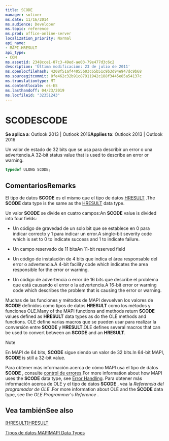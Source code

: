 ```yaml
---
title: SCODE
manager: soliver
ms.date: 11/16/2014
ms.audience: Developer
ms.topic: reference
ms.prod: office-online-server
localization_priority: Normal
api_name:
- MAPI.HRESULT
api_type:
- COM
ms.assetid: 2348cce1-07c3-49ed-ae03-79e477d3c6c2
description: 'Última modificación: 23 de julio de 2011'
ms.openlocfilehash: 4208f51af44055b03c65b51c9b3d94e947dc9b68
ms.sourcegitcommit: 8fe462c32b91c87911942c188f3445e85a54137c
ms.translationtype: MT
ms.contentlocale: es-ES
ms.lasthandoff: 04/23/2019
ms.locfileid: "32351243"
---
```

# <a name="scode"></a><span data-ttu-id="e4e68-103">SCODE</span><span class="sxs-lookup"><span data-stu-id="e4e68-103">SCODE</span></span>

<span data-ttu-id="e4e68-104">**Se aplica a**: Outlook 2013 | Outlook 2016</span><span class="sxs-lookup"><span data-stu-id="e4e68-104">**Applies to**: Outlook 2013 | Outlook 2016</span></span> 
  
<span data-ttu-id="e4e68-105">Un valor de estado de 32 bits que se usa para describir un error o una advertencia.</span><span class="sxs-lookup"><span data-stu-id="e4e68-105">A 32-bit status value that is used to describe an error or warning.</span></span> 
  
```cpp
typedef ULONG SCODE;

```

## <a name="remarks"></a><span data-ttu-id="e4e68-106">Comentarios</span><span class="sxs-lookup"><span data-stu-id="e4e68-106">Remarks</span></span>

<span data-ttu-id="e4e68-107">El tipo de datos **SCODE** es el mismo que el tipo de datos [HRESULT](hresult.md) .</span><span class="sxs-lookup"><span data-stu-id="e4e68-107">The **SCODE** data type is the same as the [HRESULT](hresult.md) data type.</span></span> 
  
<span data-ttu-id="e4e68-108">Un valor **SCODE** se divide en cuatro campos:</span><span class="sxs-lookup"><span data-stu-id="e4e68-108">An **SCODE** value is divided into four fields:</span></span> 
  
- <span data-ttu-id="e4e68-109">Un código de gravedad de un solo bit que se establece en 0 para indicar correcto y 1 para indicar un error.</span><span class="sxs-lookup"><span data-stu-id="e4e68-109">A single-bit severity code which is set to 0 to indicate success and 1 to indicate failure.</span></span>
    
- <span data-ttu-id="e4e68-110">Un campo reservado de 11 bits</span><span class="sxs-lookup"><span data-stu-id="e4e68-110">An 11-bit reserved field</span></span>
    
- <span data-ttu-id="e4e68-111">Un código de instalación de 4 bits que indica el área responsable del error o advertencia.</span><span class="sxs-lookup"><span data-stu-id="e4e68-111">A 4-bit facility code which indicates the area responsible for the error or warning.</span></span>
    
- <span data-ttu-id="e4e68-112">Un código de advertencia o error de 16 bits que describe el problema que está causando el error o la advertencia.</span><span class="sxs-lookup"><span data-stu-id="e4e68-112">A 16-bit error or warning code which describes the problem that is causing the error or warning.</span></span>
    
<span data-ttu-id="e4e68-113">Muchas de las funciones y métodos de MAPI devuelven los valores de **SCODE** definidos como tipos de datos **HRESULT** como los métodos y funciones OLE.</span><span class="sxs-lookup"><span data-stu-id="e4e68-113">Many of the MAPI functions and methods return **SCODE** values defined as **HRESULT** data types as do the OLE methods and functions.</span></span> <span data-ttu-id="e4e68-114">OLE define varias macros que se pueden usar para realizar la conversión entre **SCODE** y **HRESULT**.</span><span class="sxs-lookup"><span data-stu-id="e4e68-114">OLE defines several macros that can be used to convert between an **SCODE** and an **HRESULT**.</span></span>
  
> [!NOTE]
> <span data-ttu-id="e4e68-115">En MAPI de 64 bits, **SCODE** sigue siendo un valor de 32 bits.</span><span class="sxs-lookup"><span data-stu-id="e4e68-115">In 64-bit MAPI, **SCODE** is still a 32-bit value.</span></span> 
  
<span data-ttu-id="e4e68-116">Para obtener más información acerca de cómo MAPI usa el tipo de datos **SCODE** , consulte [control de errores](error-handling-in-mapi.md).</span><span class="sxs-lookup"><span data-stu-id="e4e68-116">For more information about how MAPI uses the **SCODE** data type, see [Error Handling](error-handling-in-mapi.md).</span></span> <span data-ttu-id="e4e68-117">Para obtener más información acerca de OLE y el tipo de datos **SCODE** , vea la *Referencia del programador de OLE* .</span><span class="sxs-lookup"><span data-stu-id="e4e68-117">For more information about OLE and the **SCODE** data type, see the  *OLE Programmer's Reference*  .</span></span> 
  
## <a name="see-also"></a><span data-ttu-id="e4e68-118">Vea también</span><span class="sxs-lookup"><span data-stu-id="e4e68-118">See also</span></span>



<span data-ttu-id="e4e68-119">[[HRESULT]](hresult.md)</span><span class="sxs-lookup"><span data-stu-id="e4e68-119">[HRESULT](hresult.md)</span></span>


[<span data-ttu-id="e4e68-120">Tipos de datos MAPI</span><span class="sxs-lookup"><span data-stu-id="e4e68-120">MAPI Data Types</span></span>](mapi-data-types.md)

